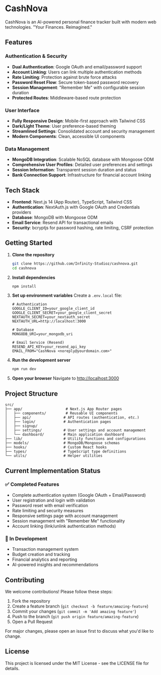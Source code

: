 # CashNova

CashNova is an AI-powered personal finance tracker built with modern web technologies. "Your Finances. Reimagined."

## Features

### Authentication & Security
- **Dual Authentication**: Google OAuth and email/password support
- **Account Linking**: Users can link multiple authentication methods
- **Rate Limiting**: Protection against brute force attacks
- **Password Reset Flow**: Secure token-based password recovery
- **Session Management**: "Remember Me" with configurable session duration
- **Protected Routes**: Middleware-based route protection

### User Interface
- **Fully Responsive Design**: Mobile-first approach with Tailwind CSS
- **Dark/Light Theme**: User preference-based theming
- **Streamlined Settings**: Consolidated account and security management
- **Modern Components**: Clean, accessible UI components

### Data Management
- **MongoDB Integration**: Scalable NoSQL database with Mongoose ODM
- **Comprehensive User Profiles**: Detailed user preferences and settings
- **Session Information**: Transparent session duration and status
- **Bank Connection Support**: Infrastructure for financial account linking

## Tech Stack

- **Frontend**: Next.js 14 (App Router), TypeScript, Tailwind CSS
- **Authentication**: NextAuth.js with Google OAuth and Credentials providers
- **Database**: MongoDB with Mongoose ODM
- **Email Service**: Resend API for transactional emails
- **Security**: bcryptjs for password hashing, rate limiting, CSRF protection

## Getting Started

1. **Clone the repository**
   ```bash
   git clone https://github.com/Infinity-Studioz/cashnova.git
   cd cashnova
   ```

2. **Install dependencies**
   ```bash
   npm install
   ```

3. **Set up environment variables**
   Create a `.env.local` file:
   ```env
   # Authentication
   GOOGLE_CLIENT_ID=your_google_client_id
   GOOGLE_CLIENT_SECRET=your_google_client_secret
   NEXTAUTH_SECRET=your_nextauth_secret
   NEXTAUTH_URL=http://localhost:3000

   # Database
   MONGODB_URI=your_mongodb_uri

   # Email Service (Resend)
   RESEND_API_KEY=your_resend_api_key
   EMAIL_FROM="CashNova <noreply@yourdomain.com>"
   ```

4. **Run the development server**
   ```bash
   npm run dev
   ```

5. **Open your browser**
   Navigate to [http://localhost:3000](http://localhost:3000)

## Project Structure

```
src/
├── app/                    # Next.js App Router pages
│   ├── components/         # Reusable UI components
│   ├── api/               # API routes (authentication, etc.)
│   ├── login/             # Authentication pages
│   ├── signup/
│   ├── settings/          # User settings and account management
│   └── dashboard/         # Main application dashboard
├── lib/                   # Utility functions and configurations
├── models/                # MongoDB/Mongoose schemas
├── hooks/                 # Custom React hooks
├── types/                 # TypeScript type definitions
└── utils/                 # Helper utilities
```

## Current Implementation Status

### ✅ Completed Features
- Complete authentication system (Google OAuth + Email/Password)
- User registration and login with validation
- Password reset with email verification
- Rate limiting and security measures
- Responsive settings page with account management
- Session management with "Remember Me" functionality
- Account linking (link/unlink authentication methods)

### 🚧 In Development
- Transaction management system
- Budget creation and tracking
- Financial analytics and reporting
- AI-powered insights and recommendations

## Contributing

We welcome contributions! Please follow these steps:

1. Fork the repository
2. Create a feature branch (`git checkout -b feature/amazing-feature`)
3. Commit your changes (`git commit -m 'Add amazing feature'`)
4. Push to the branch (`git push origin feature/amazing-feature`)
5. Open a Pull Request

For major changes, please open an issue first to discuss what you'd like to change.

## License

This project is licensed under the MIT License - see the LICENSE file for details.